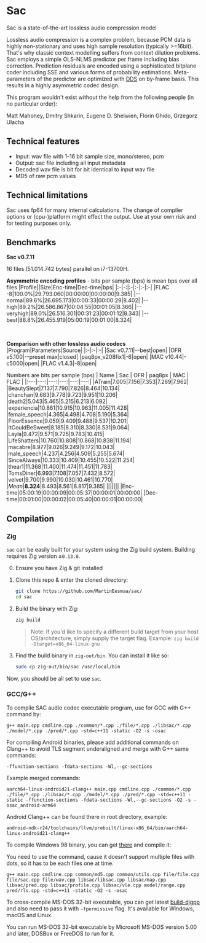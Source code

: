 # Sac
Sac is a state-of-the-art lossless audio compression model

Lossless audio compression is a complex problem, because PCM data is highly non-stationary and uses high sample resolution (typically >=16bit). That's why classic context modelling suffers from context dilution problems. Sac employs a simple OLS-NLMS predictor per frame including bias correction. Prediction residuals are encoded using a sophisticated bitplane coder including SSE and various forms of probability estimations. Meta-parameters of the predictor are optimized with [DDS](https://agupubs.onlinelibrary.wiley.com/doi/10.1029/2005WR004723) on by-frame basis. This results in a highly asymmetric codec design.

This program wouldn't exist without the help from the following people (in no particular order):

Matt Mahoney, Dmitry Shkarin, Eugene D. Shelwien, Florin Ghido, Grzegorz Ulacha

## Technical features
* Input: wav file with 1-16 bit sample size, mono/stereo, pcm
* Output: sac file including all input metadata
* Decoded wav file is bit for bit identical to input wav file
* MD5 of raw pcm values

## Technical limitations
Sac uses fp64 for many internal calculations. The change of compiler options or (cpu-)platform might effect the output. Use at your own risk and for testing purposes only.

## Benchmarks
**Sac v0.7.11**

16 files (51.014.742 bytes) parallel on i7-13700H.

**Asymmetric encoding profiles** - bits per sample (bps) is mean bps over all files
|Profile||Size|Enc-time|Dec-time|bps|
|:-|-:|:-|:-|:-|:-|
|FLAC -8|100.0%|29.793.060|00:00:00|00:00:00|9.385|
|--normal|89.6%|26.695.173|00:00:33|00:00:29|8.402|
|--high|89.2%|26.586.867|00:04:55|00:01:05|8.366|
|--veryhigh|89.0%|26.516.301|00:31:23|00:01:12|8.343|
|--best|88.8%|26.455.919|05:00:19|00:01:00|8.324|

&nbsp;

**Comparison with other lossless audio codecs**
|Program|Parameters|Source|
|:-|:-|:-|
|Sac v0.7.11|--best|open|
|OFR v5.100|--preset max|closed|
|paq8px_v208fix1|-6|open|
|MAC v10.44|-c5000|open|
|FLAC v1.4.3|-8|open|

Numbers are bits per sample (bps)
| Name  | Sac | OFR | paq8px | MAC | FLAC |
|:---|---:|---:|---:|---:|---:|
|ATrain|7.005|7.156|7.353|7.269|7.962|
|BeautySlept|7.137|7.790|7.826|8.464|10.134|
|chanchan|9.683|9.778|9.723|9.951|10.206|
|death2|5.043|5.465|5.215|6.213|6.092|
|experiencia|10.861|10.915|10.963|11.005|11.428|
|female_speech|4.365|4.498|4.708|5.190|5.364|
|FloorEssence|9.059|9.409|9.488|9.537|10.201|
|ItCouldBeSweet|8.185|8.310|8.330|8.531|9.064|
|Layla|9.472|9.571|9.725|9.783|10.415|
|LifeShatters|10.760|10.808|10.868|10.838|11.194|
|macabre|8.977|9.026|9.249|9.172|10.043|
|male_speech|4.237|4.256|4.509|5.255|5.674|
|SinceAlways|10.333|10.409|10.455|10.522|11.254|
|thear1|11.368|11.400|11.474|11.451|11.783|
|TomsDiner|6.993|7.108|7.057|7.432|8.572|
|velvet|9.700|9.990|10.030|10.461|10.770|
|*Mean*|**8.324**|8.493|8.561|8.817|9.385|
|||||||
|Enc-time|05:00:19|00:00:09|00:05:37|00:00:01|00:00:00|
|Dec-time|00:01:00|00:00:02|00:05:40|00:00:01|00:00:00|

## Compilation

### Zig

`sac` can be easily built for your system using the Zig build system. Building requires Zig version ≥`0.13.0`.

0. Ensure you have Zig & git installed

1. Clone this repo & enter the cloned directory:

    ```bash
    git clone https://github.com/MartinEesmaa/sac/
    cd sac
    ```

2. Build the binary with Zig:

    ```bash
    zig build
    ```
    > Note: If you'd like to specify a different build target from your host OS/architecture, simply supply the target flag. Example: `zig build -Dtarget=x86_64-linux-gnu`

3. Find the build binary in `zig-out/bin`. You can install it like so:

    ```bash
    sudo cp zig-out/bin/sac /usr/local/bin
    ```

Now, you should be all set to use `sac`.

### GCC/G++

To compile SAC audio codec executable program, use for GCC with G++ command by:

```
g++ main.cpp cmdline.cpp ./common/*.cpp ./file/*.cpp ./libsac/*.cpp ./model/*.cpp ./pred/*.cpp -std=c++11 -static -O2 -s -osac
```

For compiling Android binaries, please add additional commands on Clang++ to avoid TLS segment underaligned and merge with G++ same commands:

```
-ffunction-sections -fdata-sections -Wl,--gc-sections
```

Example merged commands:
```
aarch64-linux-android21-clang++ main.cpp cmdline.cpp ./common/*.cpp ./file/*.cpp ./libsac/*.cpp ./model/*.cpp ./pred/*.cpp -std=c++11 -static -ffunction-sections -fdata-sections -Wl,--gc-sections -O2 -s -osac_android-arm64
```

Android Clang++ can be found there in root directory, example:

`android-ndk-r24/toolchains/llvm/prebuilt/linux-x86_64/bin/aarch64-linux-android21-clang++`

To compile Windows 98 binary, you can get [there](https://github.com/fsb4000/gcc-for-Windows98) and compile it:

You need to use the command, cause it doesn't support multiple files with dots, so it has to be each files one at time.

```
g++ main.cpp cmdline.cpp common/md5.cpp common/utils.cpp file/file.cpp file/sac.cpp file/wav.cpp libsac/libsac.cpp libsac/map.cpp libsac/pred.cpp libsac/profile.cpp libsac/vle.cpp model/range.cpp pred/rls.cpp -std=c++11 -static -O2 -s -osac
```

To cross-compile MS-DOS 32-bit executable, you can get latest [build-djgpp](https://github.com/andrewwutw/build-djgpp) and also need to pass it with `-fpermissive` flag. It's available for Windows, macOS and Linux.

You can run MS-DOS 32-bit executable by Microsoft MS-DOS version 5.00 and later, DOSBox or FreeDOS to run for it.
